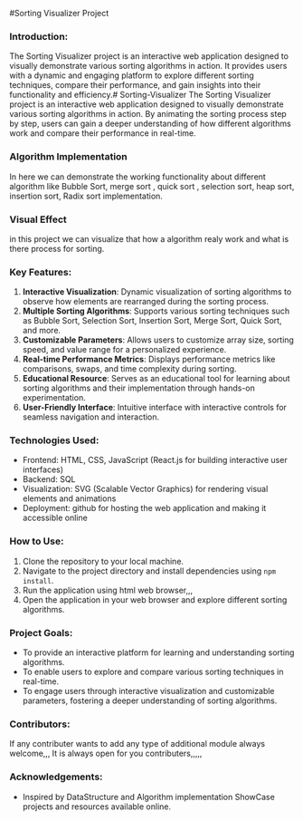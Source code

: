 #Sorting Visualizer Project
### Introduction:
The Sorting Visualizer project is an interactive web application designed to visually demonstrate various sorting algorithms in action. It provides users with a dynamic and engaging platform to explore different sorting techniques, compare their performance, and gain insights into their functionality and efficiency.# Sorting-Visualizer
The Sorting Visualizer project is an interactive web application designed to visually demonstrate various sorting algorithms in action. By animating the sorting process step by step, users can gain a deeper understanding of how different algorithms work and compare their performance in real-time.
### Algorithm Implementation
In here we can demonstrate the working functionality about different algorithm like Bubble Sort, merge sort , quick sort , selection sort, 
heap sort, insertion sort, Radix sort implementation.
### Visual Effect
in this project we can visualize that how a algorithm realy work and what is there process for sorting.

### Key Features:
1. **Interactive Visualization**: Dynamic visualization of sorting algorithms to observe how elements are rearranged during the sorting process.
2. **Multiple Sorting Algorithms**: Supports various sorting techniques such as Bubble Sort, Selection Sort, Insertion Sort, Merge Sort, Quick Sort, and more.
3. **Customizable Parameters**: Allows users to customize array size, sorting speed, and value range for a personalized experience.
4. **Real-time Performance Metrics**: Displays performance metrics like comparisons, swaps, and time complexity during sorting.
5. **Educational Resource**: Serves as an educational tool for learning about sorting algorithms and their implementation through hands-on experimentation.
6. **User-Friendly Interface**: Intuitive interface with interactive controls for seamless navigation and interaction.

### Technologies Used:
- Frontend: HTML, CSS, JavaScript (React.js for building interactive user interfaces)
- Backend: SQL
- Visualization: SVG (Scalable Vector Graphics) for rendering visual elements and animations
- Deployment: github for hosting the web application and making it accessible online

### How to Use:
1. Clone the repository to your local machine.
2. Navigate to the project directory and install dependencies using `npm install`.
3. Run the application using html web browser,,,
4. Open the application in your web browser and explore different sorting algorithms.

### Project Goals:
- To provide an interactive platform for learning and understanding sorting algorithms.
- To enable users to explore and compare various sorting techniques in real-time.
- To engage users through interactive visualization and customizable parameters, fostering a deeper understanding of sorting algorithms.

### Contributors:
If any contributer wants to add any type of additional module always welcome,,, 
It is always open for you contributers,,,,,

### Acknowledgements:
- Inspired by DataStructure and Algorithm implementation ShowCase  projects and resources available online.
